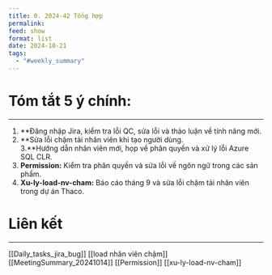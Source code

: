 ```yaml
---
title: 0. 2024-42 Tổng hợp
permalink: 
feed: show
format: list
date: 2024-10-21
tags:
  - "#weekly_summary"
---
```


# Tóm tắt 5 ý chính:
---
1. **Đăng nhập Jira, kiểm tra lỗi QC, sửa lỗi và thảo luận về tính năng mới.
2. **Sửa lỗi chậm tải nhân viên khi tạo người dùng.  
    3.**Hướng dẫn nhân viên mới, họp về phân quyền và xử lý lỗi Azure SQL CLR.
3. **Permission:** Kiểm tra phân quyền và sửa lỗi về ngôn ngữ trong các sản phẩm.
4. **Xu-ly-load-nv-cham:** Báo cáo tháng 9 và sửa lỗi chậm tải nhân viên trong dự án Thaco.


# Liên kết
---
[[Daily_tasks_jira_bug]]
[[load nhân viên chậm]]
[[MeetingSummary_20241014]]
[[Permission]]
[[xu-ly-load-nv-cham]]
